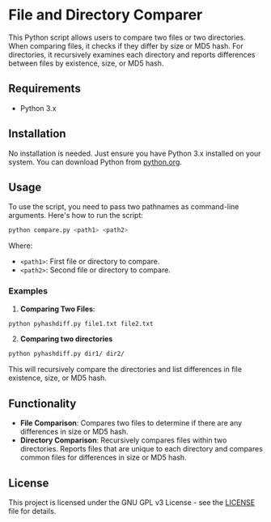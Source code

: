 # File and Directory Comparer

This Python script allows users to compare two files or two directories. When comparing files, it checks if they differ by size or MD5 hash. For directories, it recursively examines each directory and reports differences between files by existence, size, or MD5 hash.

## Requirements

- Python 3.x

## Installation

No installation is needed. Just ensure you have Python 3.x installed on your system. You can download Python from [python.org](https://www.python.org/downloads/).

## Usage

To use the script, you need to pass two pathnames as command-line arguments. Here's how to run the script:

```bash
python compare.py <path1> <path2>
```

Where:
- `<path1>`: First file or directory to compare.
- `<path2>`: Second file or directory to compare.

### Examples

1. **Comparing Two Files**:

```bash
python pyhashdiff.py file1.txt file2.txt
```

2. **Comparing two directories**

```bash
python pyhashdiff.py dir1/ dir2/
```

This will recursively compare the directories and list differences in file existence, size, or MD5 hash.

## Functionality

- **File Comparison**: Compares two files to determine if there are any differences in size or MD5 hash.
- **Directory Comparison**: Recursively compares files within two directories. Reports files that are unique to each directory and compares common files for differences in size or MD5 hash.

## License

This project is licensed under the GNU GPL v3 License - see the [LICENSE](LICENSE) file for details.
